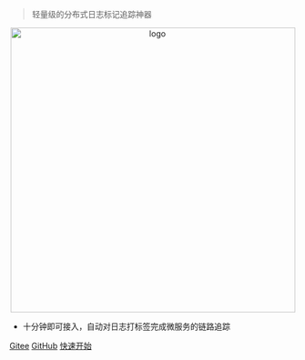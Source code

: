 > 轻量级的分布式日志标记追踪神器

<p align="center">
    <img width="500" src="https://bryan31.gitee.io/tlog/media/logo.png" alt="logo">
</p>


* 十分钟即可接入，自动对日志打标签完成微服务的链路追踪

[Gitee](https://gitee.com/bryan31/TLog)
[GitHub](https://github.com/bryan31/TLog)
[快速开始](#三快速开始)

